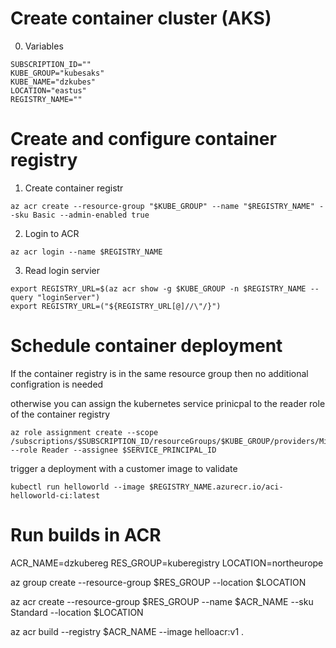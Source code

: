 # Create container cluster (AKS)

0. Variables
```
SUBSCRIPTION_ID=""
KUBE_GROUP="kubesaks"
KUBE_NAME="dzkubes"
LOCATION="eastus"
REGISTRY_NAME=""
```

# Create and configure container registry

1. Create container registr
```
az acr create --resource-group "$KUBE_GROUP" --name "$REGISTRY_NAME" --sku Basic --admin-enabled true
```

2. Login to ACR
```
az acr login --name $REGISTRY_NAME
```

3. Read login servier
```
export REGISTRY_URL=$(az acr show -g $KUBE_GROUP -n $REGISTRY_NAME --query "loginServer")
export REGISTRY_URL=("${REGISTRY_URL[@]//\"/}")
```

# Schedule container deployment

If the container registry is in the same resource group then no additional configration is needed

otherwise you can assign the kubernetes service prinicpal to the reader role of the container registry
```
az role assignment create --scope /subscriptions/$SUBSCRIPTION_ID/resourceGroups/$KUBE_GROUP/providers/Microsoft.ContainerRegistry/registries/$REGISTRY_NAME --role Reader --assignee $SERVICE_PRINCIPAL_ID
```

trigger a deployment with a customer image to validate

```
kubectl run helloworld --image $REGISTRY_NAME.azurecr.io/aci-helloworld-ci:latest
```

# Run builds in ACR

ACR_NAME=dzkubereg
RES_GROUP=kuberegistry
LOCATION=northeurope

az group create --resource-group $RES_GROUP --location $LOCATION

az acr create --resource-group $RES_GROUP --name $ACR_NAME --sku Standard --location $LOCATION

az acr build --registry $ACR_NAME --image helloacr:v1 .

